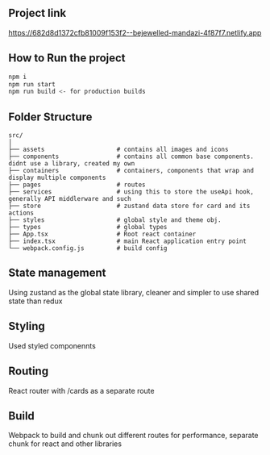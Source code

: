 ## Project link

https://682d8d1372cfb81009f153f2--bejewelled-mandazi-4f87f7.netlify.app


## How to Run the project

```bash
npm i
npm run start
npm run build <- for production builds
```

## Folder Structure
```
src/
│
├── assets                    # contains all images and icons
├── components                # contains all common base components. didnt use a library, created my own
├── containers                # containers, components that wrap and display multiple components
├── pages                     # routes
├── services                  # using this to store the useApi hook, generally API middlerware and such
├── store                     # zustand data store for card and its actions
├── styles                    # global style and theme obj.
├── types                     # global types
├── App.tsx                   # Root react container
├── index.tsx                 # main React application entry point
└── webpack.config.js         # build config
```

## State management

Using zustand as the global state library, cleaner and simpler to use shared state than redux

## Styling

Used styled componennts

## Routing

React router with /cards as a separate route

## Build

Webpack to build and chunk out different routes for performance, separate chunk for react and other libraries
